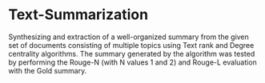 # Text-Summarization
Synthesizing and extraction of a well-organized summary from the given set of documents consisting of multiple topics using Text rank and Degree centrality algorithms.  The summary generated by the algorithm was tested by performing the Rouge-N (with N values 1 and 2) and Rouge-L evaluation with the Gold summary.
